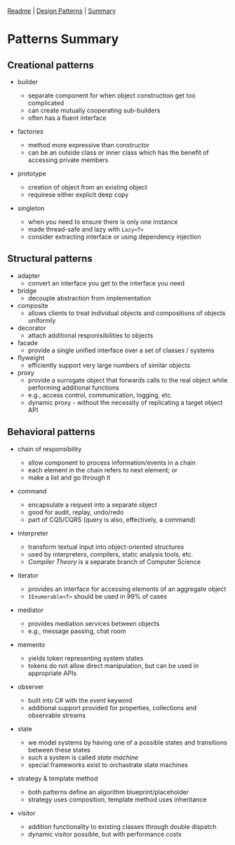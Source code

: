 [Readme](README.md) | [Design Patterns](patterns.md) | [Summary](summary.md)

# Patterns Summary

## Creational patterns

- builder
    - separate component for when object construction get too complicated
    - can create mutually cooperating sub-builders
    - often has a fluent interface

- factories
    - method more expressive than constructor
    - can be an outside class or inner class which has the benefit of accessing private members

- prototype
    - creation of object from an existing object
    - requirese either explicit deep copy

- singleton
    - when you need to ensure there is only one instance
    - made thread-safe and lazy with `Lazy<T>`
    - consider extracting interface or using dependency injection

## Structural patterns

- adapter
    - convert an interface you get to the interface you need
- bridge
    - decouple abstraction from implementation
- composite
    - allows clients to treat individual objects and compositions of objects uniformly
- decorator
    - attach additional responisibilities to objects
- facade
    - provide a single unified interface over a set of classes / systems
- flyweight
    - efficiently support very large numbers of similar objects
- proxy
    - provide a surrogate object that forwards calls to the real object while performing additional functions
    - e.g., access control, communication, logging, etc.
    - dynamic proxy - without the necessity of replicating a target object API

## Behavioral patterns

- chain of responsibility
    - allow component to process information/events in a chain
    - each element in the chain refers to next element; or
    - make a list and go through it

- command 
    - encapsulate a request into a separate object
    - good for audit, replay, undo/redo
    - part of CQS/CQRS (query is also, effectively, a command)

- interpreter
    - transform textual input into object-oriented structures
    - used by interpreters, compilers, static analysis tools, etc.
    - _Compiler Theory_ is a separate branch of Computer Science

- iterator
    - provides an interface for accessing elements of an aggregate object
    - `IEnumerable<T>` should be used in 99% of cases

- mediator
    - provides mediation services between objects
    - e.g., message passing, chat room

- memento
    - yields token representing system states
    - tokens do not allow direct manipulation, but can be used in appropriate APIs

- observer
    - built into C# with the _event_ keyword
    - additional support provided for properties, collections and observable streams

- state
    - we model systems by having one of a possible states and transitions between these states
    - such a system is called _state machine_
    - special frameworks exist to orchastrate state machines

- strategy & template method
    - both patterns define an algorithm blueprint/placeholder
    - strategy uses composition, template method uses inheritance

- visitor
    - addition functionality to existing classes through double dispatch
    - dynamic visitor possible, but with performance costs
